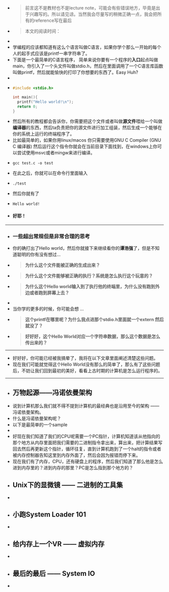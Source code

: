 - > 前言这不是教材也不是lecture note，可能会有些错误地方，毕竟是出于兴趣写的。所以请见谅。当然我会尽量写的稍微正确一点，我会把所有的reference写在最后
- > 本文的阅读时间：
-
- 学编程的应该都知道有这么个语言叫做C语言，如果你学个那么一开始的每个人的起手式应该是printf一串字符串了。
- 下面是一个最简单的C语言程序， 简单来说你要有一个程序的**入口**起点叫做main，你引入了一个头文件叫做stdio.h，然后在里面调用了一个C语言库函数叫做printf，然后就能愉快的打印了你想要的东西了。Easy Huh?
-
- ```C
  #include <stdio.h>
  
  int main(){
    printf("Hello world!\n");
    return 0;
  }
  ```
- 然后所有的教程都会告诉你，你需要把这个文件或者叫做**源文件**喂给一个叫做**编译器**的东西，然后ta负责把你的源文件进行加工组装，然后生成一个能够在你的系统上运行的终端程序了。
- 比如最简单的，如果你用linux/macos 你只需要使用GNU C Compiler (GNU C 编译器) 然后运行这个指令你就会在当前目录下面找到，在windows上你可以尝试使用msvc或者mingw来进行编译。
- ```console
  gcc test.c -o test
  ```
- 在此之后，你就可以在命令行里面输入
- ```console
  ./test
  ```
- 然后你就有了
- ```console
  Hello world!
  ```
- #### 好耶！
- ---
- ### 一些超出常规但是非常合理的思考
- 你的确打出了Hello world，然后你就接下来继续看你的**谭浩强**了，但是不知道聪明的你有没有想过...
- > **为什么这个文件能被正确的生成出来？**
- >**为什么这个文件能够被正确的执行？系统是怎么执行这个玩意的？**
- > **为什么这个Hello world输入到了执行他的终端里，为什么没有跑到外边或者跑到屏幕上去？**
-
- 当你学的更多的时候，你可能会想 ...
- > **这个printf在哪里呢？为什么我点进那个stdio.h里面就一个extern 然后就没了？**
- > **好好好，这个Hello World对应一个字符串数据，那么这个数据是怎么传出来的？**
- ---
- 好好好，你可能已经被我搞晕了，我将在以下文章里面阐述清楚这些问题。
- 现在我们可能就觉得这个Hello World没有那么的简单了，那么有了这些问题后，不妨让我们回到最初的美好，看看上古时期的计算机是怎么运行程序的。
- ---
- ## 万物起源——冯诺依曼架构
- 说到计算机那么我们就不得不提到计算机的最经典也是沿用至今的架构 —— 冯诺依曼架构。
- 什么是冯诺依曼架构呢？
- 以下是最简单的一个sample
-
- 好现在我们知道了我们的CPU呢需要一个PC指针，计算机知道该从他指向的那个地方从内存里面把我们需要的二进制指令拿出来，算出来，把计算结果写回去然后再更新这个指针，循环往复，直到计算机跑到了一个halt的指令或者被内存控制器告知这里到内存外面了，然后会因为报错而停下来。
- 现在我们有了内存，CPU，还有硬盘上的程序，然后我们知道了那么他是怎么进到内存里的？进到内存的那里？PC是怎么指到那个地方的？
- ## Unix下的显微镜 —— 二进制的工具集
-
- ## 小跑System Loader 101
-
- ## 给内存上一个VR —— 虚拟内存
-
- ## 最后的最后 —— System IO
-